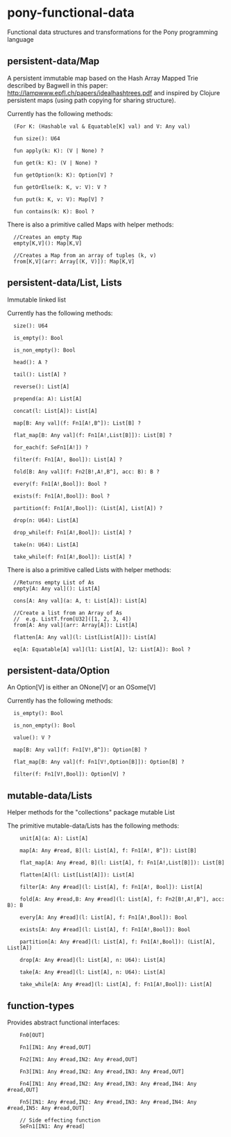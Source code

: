 # pony-functional-data
Functional data structures and transformations for the Pony programming language

## persistent-data/Map

A persistent immutable map based on the Hash Array Mapped Trie described by Bagwell in
this paper: http://lampwww.epfl.ch/papers/idealhashtrees.pdf and inspired by
Clojure persistent maps (using path copying for sharing structure).

Currently has the following methods:
```
  (For K: (Hashable val & Equatable[K] val) and V: Any val)

  fun size(): U64  
    
  fun apply(k: K): (V | None) ?
    
  fun get(k: K): (V | None) ?

  fun getOption(k: K): Option[V] ?

  fun getOrElse(k: K, v: V): V ?
    
  fun put(k: K, v: V): Map[V] ?
  
  fun contains(k: K): Bool ?
```

There is also a primitive called Maps with helper methods:
```
  //Creates an empty Map
  empty[K,V](): Map[K,V]

  //Creates a Map from an array of tuples (k, v)
  from[K,V](arr: Array[(K, V)]): Map[K,V]
```

## persistent-data/List, Lists

Immutable linked list

Currently has the following methods:
```
  size(): U64

  is_empty(): Bool

  is_non_empty(): Bool

  head(): A ?

  tail(): List[A] ?

  reverse(): List[A]

  prepend(a: A): List[A]

  concat(l: List[A]): List[A]

  map[B: Any val](f: Fn1[A!,B^]): List[B] ?

  flat_map[B: Any val](f: Fn1[A!,List[B]]): List[B] ?

  for_each(f: SeFn1[A!]) ?

  filter(f: Fn1[A!, Bool]): List[A] ?

  fold[B: Any val](f: Fn2[B!,A!,B^], acc: B): B ?

  every(f: Fn1[A!,Bool]): Bool ?

  exists(f: Fn1[A!,Bool]): Bool ?

  partition(f: Fn1[A!,Bool]): (List[A], List[A]) ?

  drop(n: U64): List[A]

  drop_while(f: Fn1[A!,Bool]): List[A] ?

  take(n: U64): List[A]

  take_while(f: Fn1[A!,Bool]): List[A] ?

```

There is also a primitive called Lists with helper methods:
```
  //Returns empty List of As
  empty[A: Any val](): List[A]

  cons[A: Any val](a: A, t: List[A]): List[A]

  //Create a list from an Array of As
  //  e.g. ListT.from[U32]([1, 2, 3, 4])
  from[A: Any val](arr: Array[A]): List[A]

  flatten[A: Any val](l: List[List[A]]): List[A]

  eq[A: Equatable[A] val](l1: List[A], l2: List[A]): Bool ?

```

## persistent-data/Option

An Option[V] is either an ONone[V] or an OSome[V]

Currently has the following methods:
```
  is_empty(): Bool

  is_non_empty(): Bool

  value(): V ?

  map[B: Any val](f: Fn1[V!,B^]): Option[B] ?

  flat_map[B: Any val](f: Fn1[V!,Option[B]]): Option[B] ?

  filter(f: Fn1[V!,Bool]): Option[V] ?
```


## mutable-data/Lists

Helper methods for the "collections" package mutable List

The primitive mutable-data/Lists has the following methods:

```
    unit[A](a: A): List[A]

    map[A: Any #read, B](l: List[A], f: Fn1[A!, B^]): List[B]

    flat_map[A: Any #read, B](l: List[A], f: Fn1[A!,List[B]]): List[B]

    flatten[A](l: List[List[A]]): List[A]

    filter[A: Any #read](l: List[A], f: Fn1[A!, Bool]): List[A]

    fold[A: Any #read,B: Any #read](l: List[A], f: Fn2[B!,A!,B^], acc: B): B

    every[A: Any #read](l: List[A], f: Fn1[A!,Bool]): Bool

    exists[A: Any #read](l: List[A], f: Fn1[A!,Bool]): Bool

    partition[A: Any #read](l: List[A], f: Fn1[A!,Bool]): (List[A], List[A])

    drop[A: Any #read](l: List[A], n: U64): List[A]

    take[A: Any #read](l: List[A], n: U64): List[A]

    take_while[A: Any #read](l: List[A], f: Fn1[A!,Bool]): List[A]
```

## function-types

Provides abstract functional interfaces:
```
    Fn0[OUT]

    Fn1[IN1: Any #read,OUT]

    Fn2[IN1: Any #read,IN2: Any #read,OUT]

    Fn3[IN1: Any #read,IN2: Any #read,IN3: Any #read,OUT]

    Fn4[IN1: Any #read,IN2: Any #read,IN3: Any #read,IN4: Any #read,OUT]

    Fn5[IN1: Any #read,IN2: Any #read,IN3: Any #read,IN4: Any #read,IN5: Any #read,OUT]  

    // Side effecting function
    SeFn1[IN1: Any #read]
```
